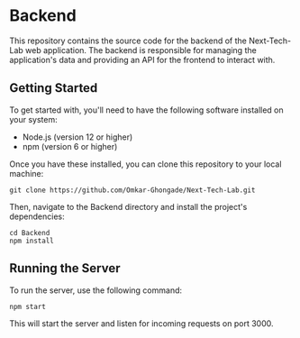 
# Backend

This repository contains the source code for the backend of the Next-Tech-Lab web application. The backend is responsible for managing the application's data and providing an API for the frontend to interact with.

## Getting Started

To get started with, you'll need to have the following software installed on your system:

* Node.js (version 12 or higher)
* npm (version 6 or higher)

Once you have these installed, you can clone this repository to your local machine:

```
git clone https://github.com/Omkar-Ghongade/Next-Tech-Lab.git
```

Then, navigate to the Backend directory and install the project's dependencies:

```
cd Backend
npm install

```
## Running the Server

To run the server, use the following command:

```
npm start

```

This will start the server and listen for incoming requests on port 3000.


